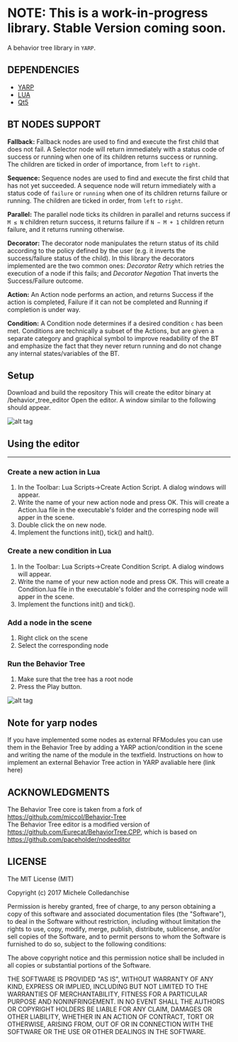 

NOTE: This is a work-in-progress library. Stable Version coming soon.
====
A behavior tree library in `YARP`.




DEPENDENCIES
------------


* [YARP](https://www.yarp.it/)
* [LUA](https://www.lua.org/)
* [Qt5](https://doc.qt.io/)



BT NODES SUPPORT
----------------
**Fallback:** Fallback nodes are used to find and execute the first child that does not fail. A Selector node will return immediately with a status code of success or running when one of its children returns success or running. The children are ticked in order of importance, from `left` to `right`.

**Sequence:** Sequence nodes are used to find and execute the first child that has not yet succeeded. A sequence node will return immediately with a status code of `failure` or `running` when one of its children returns failure or running. The children are ticked in order, from `left` to `right`.

**Parallel:** The parallel node ticks its children in parallel and returns success if `M ≤ N` children return success, it returns failure if `N − M + 1` children return failure, and it returns running otherwise.

**Decorator:** The decorator node manipulates the return status of its child according to the policy defined by the user (e.g. it inverts the success/failure status of the child). In this library the decorators implemented are the two common ones: *Decorator Retry* which retries the execution of a node if this fails; and *Decorator Negation* That inverts the Success/Failure outcome.

**Action:** An Action node performs an action, and returns Success if the action is completed, Failure if it can not be completed and Running if completion is under way.

**Condition:** A Condition node determines if a desired condition `c` has been met. Conditions are technically a subset of the Actions, but are given a separate category and graphical symbol to improve readability of the BT and emphasize the fact that they never return running and do not change any internal states/variables of the BT.

## Setup
Download and build the repository
This will create the editor binary at <build-directory>/behavior_tree_editor
Open the editor. A window similar to the following should appear.

![alt tag](https://github.com/miccol/YARP-Behavior-Trees/blob/master/YARPBT.JPG)





## Using the editor
---
### Create a new action in Lua
1) In the Toolbar: Lua Scripts->Create Action Script. A dialog windows will appear.
2) Write the name of your new action node and press OK. This will create a Action<name>.lua file in the executable's folder and the corresping node will apper in the scene.
3) Double click the on new node.
4) Implement the functions init(), tick() and halt().
   
### Create a new condition in Lua
1) In the Toolbar: Lua Scripts->Create Condition Script. A dialog windows will appear.
2) Write the name of your new action node and press OK. This will create a Condition<name>.lua file in the executable's folder and the corresping node will apper in the scene.
3) Implement the functions init() and tick().



### Add a node in the scene
1) Right click on the scene
2) Select the corresponding node


### Run the Behavior Tree
1) Make sure that the tree has a root node
2) Press the Play button.


![alt tag](https://github.com/miccol/YARP-Behavior-Trees/blob/master/YARPBTRun.JPG)


## Note for yarp nodes
If you have implemented some nodes as external RFModules you can use them in the Behavior Tree by adding a YARP action/condition in the scene and writing the name of the module in the textfield.
Instructions on how to implement an external Behavior Tree action in YARP avaliable here (link here)


ACKNOWLEDGMENTS
-------
The Behavior Tree core is taken from a fork of https://github.com/miccol/Behavior-Tree </br>
The Behavior Tree editor is a modified version of https://github.com/Eurecat/BehaviorTree.CPP, which is based on https://github.com/paceholder/nodeeditor

LICENSE
-------
The MIT License (MIT)

Copyright (c) 2017 Michele Colledanchise

Permission is hereby granted, free of charge, to any person obtaining a copy
of this software and associated documentation files (the "Software"), to deal
in the Software without restriction, including without limitation the rights
to use, copy, modify, merge, publish, distribute, sublicense, and/or sell
copies of the Software, and to permit persons to whom the Software is
furnished to do so, subject to the following conditions:

The above copyright notice and this permission notice shall be included in all
copies or substantial portions of the Software.

THE SOFTWARE IS PROVIDED "AS IS", WITHOUT WARRANTY OF ANY KIND, EXPRESS OR
IMPLIED, INCLUDING BUT NOT LIMITED TO THE WARRANTIES OF MERCHANTABILITY,
FITNESS FOR A PARTICULAR PURPOSE AND NONINFRINGEMENT. IN NO EVENT SHALL THE
AUTHORS OR COPYRIGHT HOLDERS BE LIABLE FOR ANY CLAIM, DAMAGES OR OTHER
LIABILITY, WHETHER IN AN ACTION OF CONTRACT, TORT OR OTHERWISE, ARISING FROM,
OUT OF OR IN CONNECTION WITH THE SOFTWARE OR THE USE OR OTHER DEALINGS IN THE
SOFTWARE.
